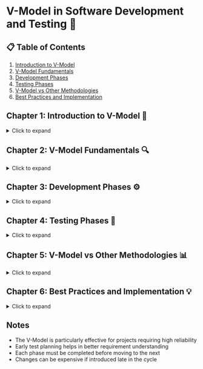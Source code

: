 # V-Model in Software Development and Testing 🔄

## 📋 Table of Contents
1. [Introduction to V-Model](#chapter-1-introduction-to-v-model)
2. [V-Model Fundamentals](#chapter-2-v-model-fundamentals)
3. [Development Phases](#chapter-3-development-phases)
4. [Testing Phases](#chapter-4-testing-phases)
5. [V-Model vs Other Methodologies](#chapter-5-v-model-vs-other-methodologies)
6. [Best Practices and Implementation](#chapter-6-best-practices-and-implementation)

## Chapter 1: Introduction to V-Model 🚀
<details>
<summary>Click to expand</summary>

### 1.1 What is the V-Model? 🤔

The V-Model is a software development and testing methodology that represents a systematic approach to project lifecycle. It is an extension of the waterfall model but emphasizes the parallel relationship between development and testing phases.

```mermaid
graph TD
    A[Requirements Analysis] --> B[System Design]
    B --> C[Detailed Design]
    C --> D[Implementation]
    D --> E[Unit Testing]
    E --> F[Integration Testing]
    F --> G[System Testing]
    G --> H[Acceptance Testing]
    A -.-> H
    B -.-> G
    C -.-> F
    D -.-> E
```

#### Key Characteristics:

- **📈 Sequential Process**: 
  - Follows a structured, step-by-step approach
  - Each development phase has a corresponding testing phase

- **🔄 Verification & Validation**: 
  - Left side represents verification phases
  - Right side represents validation phases
  - Both sides mirror each other forming a 'V' shape

- **🎯 Traceability**: 
  - Clear mapping between development and testing activities
  - Each development phase links to a specific testing phase

### 1.2 Why Use the V-Model? 💡

#### Benefits:

| Aspect | Benefit | Example |
|--------|---------|---------|
| **Structure** 📋 | Clear project phases | Well-defined transitions between stages |
| **Quality** ✨ | Early defect detection | Testing planned in parallel with development |
| **Validation** ✅ | Comprehensive testing | Each development phase has corresponding tests |
| **Traceability** 🔍 | Requirements tracking | Clear links between requirements and tests |

</details>

## Chapter 2: V-Model Fundamentals 🔍
<details>
<summary>Click to expand</summary>

### 2.1 Core Principles 📚

#### 2.1.1 Verification vs Validation 🎯

- **Verification** ✅
  - Ensures we are building the product right
  - Focuses on specifications and standards
  - Example: Code reviews, static analysis

- **Validation** 🎯
  - Ensures we are building the right product
  - Focuses on user requirements and expectations
  - Example: User acceptance testing

#### 2.1.2 Parallel Development and Testing 🔄

Each development phase has a corresponding testing phase:

| Development Phase | Testing Phase |
|------------------|---------------|
| Requirements | Acceptance Testing |
| System Design | System Testing |
| Architecture Design | Integration Testing |
| Module Design | Unit Testing |

</details>

## Chapter 3: Development Phases ⚙️
<details>
<summary>Click to expand</summary>

### 3.1 Left Side of the V 📝

#### 3.1.1 Requirements Analysis 📋
- Gathering user requirements
- Documenting system specifications
- Defining acceptance criteria

#### 3.1.2 System Design 🏗️
- High-level system architecture
- System components and interfaces
- Overall system structure

#### 3.1.3 Architecture Design 🔨
- Detailed system architecture
- Component interactions
- Technical specifications

#### 3.1.4 Module Design 🛠️
- Detailed component design
- Unit specifications
- Implementation guidelines

</details>

## Chapter 4: Testing Phases 🧪
<details>
<summary>Click to expand</summary>

### 4.1 Right Side of the V 📝

#### 4.1.1 Unit Testing ⚡
- Testing individual components
- Verifying component functionality
- Isolated testing environment

#### 4.1.2 Integration Testing 🔄
- Testing component interactions
- Interface testing
- System integration verification

#### 4.1.3 System Testing 🔍
- End-to-end system testing
- Performance testing
- Security testing

#### 4.1.4 Acceptance Testing ✅
- User acceptance testing
- Business requirement validation
- Production environment testing

</details>

## Chapter 5: V-Model vs Other Methodologies 📊
<details>
<summary>Click to expand</summary>

### 5.1 Comparison with Other Models

#### 5.1.1 V-Model vs Waterfall 🌊

| Aspect | V-Model | Waterfall |
|--------|---------|-----------|
| Testing | Parallel with development | Sequential after development |
| Flexibility | Moderate | Low |
| Risk Management | Early detection | Late detection |
| Cost of Changes | Medium | High |

#### 5.1.2 V-Model vs Agile 🔄

| Aspect | V-Model | Agile |
|--------|---------|-------|
| Structure | Highly structured | Flexible |
| Iterations | Linear process | Iterative process |
| Changes | Formal change process | Embraces changes |
| Documentation | Comprehensive | Minimal |

</details>

## Chapter 6: Best Practices and Implementation 💡
<details>
<summary>Click to expand</summary>

### 6.1 When to Use V-Model

#### Best Suited For:
- Critical systems
- Safety-critical applications
- Regulated industries
- Well-defined, stable requirements

#### Not Recommended For:
- Rapidly changing requirements
- Quick delivery needs
- Limited resources
- Experimental projects

### 6.2 Implementation Tips 🎯

1. **Clear Requirements** 📋
   - Document thoroughly
   - Get stakeholder sign-off
   - Maintain traceability

2. **Test Planning** ✅
   - Plan tests early
   - Map to requirements
   - Define test criteria

3. **Quality Gates** 🚪
   - Define phase completion criteria
   - Review deliverables
   - Document decisions

4. **Documentation** 📝
   - Maintain comprehensive documentation
   - Update as changes occur
   - Keep traceability matrix

</details>

## Notes
- The V-Model is particularly effective for projects requiring high reliability
- Early test planning helps in better requirement understanding
- Each phase must be completed before moving to the next
- Changes can be expensive if introduced late in the cycle

